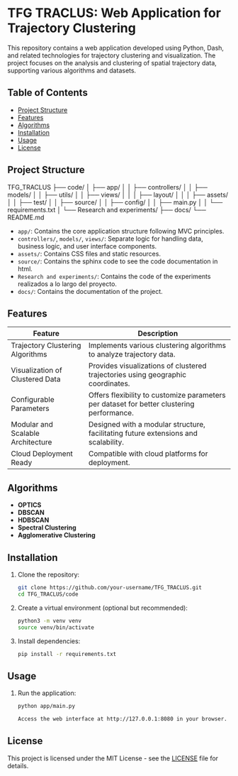# TFG TRACLUS: Web Application for Trajectory Clustering

This repository contains a web application developed using Python, Dash, and related technologies for trajectory clustering and visualization. The project focuses on the analysis and clustering of spatial trajectory data, supporting various algorithms and datasets.

## Table of Contents

- [Project Structure](#project-structure)
- [Features](#features)
- [Algorithms](#algorithms)
- [Installation](#installation)
- [Usage](#usage)
- [License](#license)

## Project Structure

TFG_TRACLUS 
    ├── code/ 
    │ ├── app/ 
    │ │ ├── controllers/ 
    │ │ ├── models/ 
    │ │ ├── utils/ 
    │ │ ├── views/ 
    │ │ │ ├── layout/ 
    │ │ │ ├── assets/ 
    │ │ ├── test/ 
    │ │ ├── source/ 
    │ │ ├── config/ 
    │ │ ├── main.py
    │ │ └── requirements.txt
    │ └── Research and experiments/
    ├── docs/
    └── README.md 

- `app/`: Contains the core application structure following MVC principles.
- `controllers/`, `models/`, `views/`: Separate logic for handling data, business logic, and user interface components.
- `assets/`: Contains CSS files and static resources.
- `source/`: Contains the sphinx code to see the code documentation in html.
- `Research and experiments/`: Contains the code of the experiments realizados a lo largo del proyecto.
- `docs/`: Contains the documentation of the project.

## Features

| Feature                           | Description                                                                               |
|-----------------------------------|-------------------------------------------------------------------------------------------|
| Trajectory Clustering Algorithms  | Implements various clustering algorithms to analyze trajectory data.                      |
| Visualization of Clustered Data   | Provides visualizations of clustered trajectories using geographic coordinates.           |
| Configurable Parameters           | Offers flexibility to customize parameters per dataset for better clustering performance. |
| Modular and Scalable Architecture | Designed with a modular structure, facilitating future extensions and scalability.        |
| Cloud Deployment Ready            | Compatible with cloud platforms for deployment.                                           |

## Algorithms

- **OPTICS**
- **DBSCAN**
- **HDBSCAN**
- **Spectral Clustering**
- **Agglomerative Clustering**

## Installation

1. Clone the repository:
    ```bash
    git clone https://github.com/your-username/TFG_TRACLUS.git
    cd TFG_TRACLUS/code

2. Create a virtual environment (optional but recommended):
    ```bash
    python3 -m venv venv
    source venv/bin/activate

3. Install dependencies:
    ```bash
    pip install -r requirements.txt

## Usage

1. Run the application:
    ```bash
    python app/main.py

    Access the web interface at http://127.0.0.1:8080 in your browser.

## License
This project is licensed under the MIT License - see the [LICENSE](./LICENSE) file for details.
